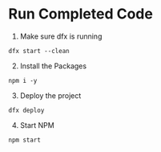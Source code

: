 # Run Completed Code

1. Make sure dfx is running

```
dfx start --clean
```

2. Install the Packages
```
npm i -y
```

3. Deploy the project
```
dfx deploy
```

4. Start NPM
```
npm start


